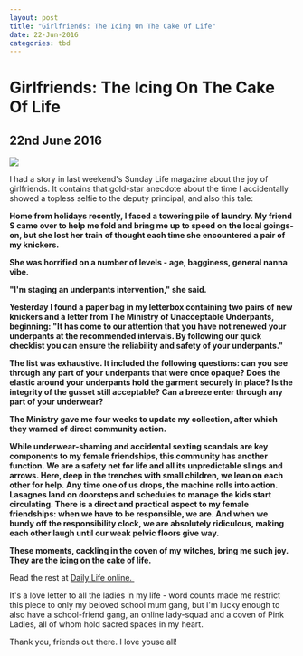 ```yaml
---
layout: post
title: "Girlfriends: The Icing On The Cake Of Life"
date: 22-Jun-2016
categories: tbd
---
```


# Girlfriends: The Icing On The Cake Of Life

## 22nd June 2016

<img class="photo-horiz" src="https://s-media-cache-ak0.pinimg.com/564x/2b/4a/9f/2b4a9f97f9257d7fe092e3dec2abb598.jpg" />

I had a story in last weekend's Sunday Life magazine about the joy of girlfriends. It contains that gold-star anecdote about the time I accidentally showed a topless selfie to the deputy principal,   and also this tale:

**Home from holidays recently, I faced a towering pile of laundry. My friend S came over to help me fold and bring me up to speed on the local goings-on, but she lost her train of thought each time she encountered a pair of my knickers.**

**She was horrified on a number of levels - age, bagginess, general nanna vibe.**

**"I'm staging an underpants intervention," she said.**

**Yesterday I found a paper bag in my letterbox containing two pairs of new knickers and a letter from The Ministry of Unacceptable Underpants, beginning: "It has come to our attention that you have not renewed your underpants at the recommended intervals. By following our quick checklist you can ensure the reliability and safety of your underpants."**

**The list was exhaustive. It included the following questions: can you see through any part of your underpants that were once opaque? Does the elastic around your underpants hold the garment securely in place? Is the integrity of the gusset still acceptable? Can a breeze enter through any part of your underwear?**

**The Ministry gave me four weeks to update my collection, after which they warned of direct community action.**

**While underwear-shaming and accidental sexting scandals are key components to my female friendships, this community has another function. We are a safety net for life and all its unpredictable slings and arrows. Here, deep in the trenches with small children, we lean on each other for help. Any time one of us drops, the machine rolls into action. Lasagnes land on doorsteps and schedules to manage the kids start circulating. There is a direct and practical aspect to my female friendships: when we have to be responsible, we are. And when we bundy off the responsibility clock, we are absolutely ridiculous, making each other laugh until our weak pelvic floors give way.**

**These moments, cackling in the coven of my witches, bring me such joy. They are the icing on the cake of life.**

Read the rest at <a href="Home from holidays recently, I faced a towering pile of laundry. My friend S came over to help me fold and bring me up to speed on the local goings-on, but she lost her train of thought each time she encountered a pair of my knickers.  She was horrified on a number of levels - age, bagginess, general nanna vibe.  &quot;I'm staging an underpants intervention,&quot; she said.  Yesterday I found a paper bag in my letterbox containing two pairs of new knickers and a letter from The Ministry of Unacceptable Underpants, beginning: &quot;It has come to our attention that you have not renewed your underpants at the recommended intervals. By following our quick checklist you can ensure the reliability and safety of your underpants.&quot;  The list was exhaustive. It included the following questions: can you see through any part of your underpants that were once opaque? Does the elastic around your underpants hold the garment securely in place? Is the integrity of the gusset still acceptable? Can a breeze enter through any part of your underwear?  The Ministry gave me four weeks to update my collection, after which they warned of direct community action.  While underwear-shaming and accidental sexting scandals are key components to my female friendships, this community has another function.  We are a safety net for life and all its unpredictable slings and arrows. Here, deep in the trenches with small children, we lean on each other for help.  Any time one of us drops, the machine rolls into action. Lasagnes land on doorsteps and schedules to manage the kids start circulating.  There is a direct and practical aspect to my female friendships: when we have to be responsible, we are. And when we bundy off the responsibility clock, we are absolutely ridiculous, making each other laugh until our weak pelvic floors give way.  These moments, cackling in the coven of my witches, bring me such joy. They are the icing on the cake of life.">Daily Life online. </a>

It's a love letter to all the ladies in my life - word counts made me restrict this piece to only my beloved school mum gang, but I'm lucky enough to also have a school-friend gang, an online lady-squad and a coven of Pink Ladies, all of whom hold sacred spaces in my heart.

Thank you, friends out there. I love youse all!

 
